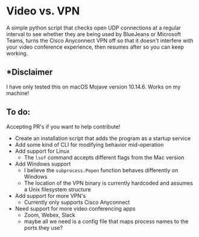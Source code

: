 # Video vs. VPN

A simple python script that checks open UDP connections at a regular interval to see whether they are being used by BlueJeans or Microsoft Teams, turns the Cisco Anyconnect VPN off so that it doesn't interfere with your video conference experience, then resumes after so you can keep working.

## \*Disclaimer
I have only tested this on macOS Mojave version 10.14.6. Works on my machine!


## To do:
Accepting PR's if you want to help contribute!
* Create an installation script that adds the program as a startup service
* Add some kind of CLI for modifying behavior mid-operation
* Add support for Linux
    * The `lsof` command accepts different flags from the Mac version
* Add Windows support
    * I believe the `subprocess.Popen` function behaves differently on Windows
    * The location of the VPN binary is currently hardcoded and assumes a Unix filesystem structure
* Add support for more VPN's
    * Currently only supports Cisco Anyconnect
* Need support for more video conferencing apps
    * Zoom, Webex, Slack
    * maybe all we need is a config file that maps process names to the ports they use?
